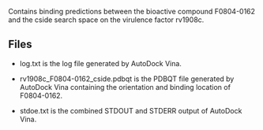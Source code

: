 Contains binding predictions between the bioactive compound F0804-0162 and the cside search space on the virulence factor rv1908c.

## Files

- log.txt is the log file generated by AutoDock Vina.

- rv1908c_F0804-0162_cside.pdbqt is the PDBQT file generated by AutoDock Vina containing the orientation and binding location of F0804-0162.

- stdoe.txt is the combined STDOUT and STDERR output of AutoDock Vina.


